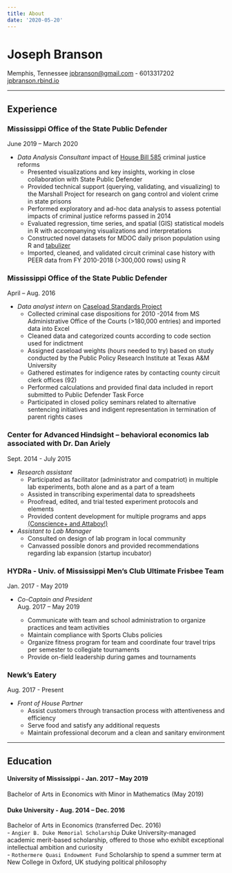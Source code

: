 ```yaml
---
title: About
date: '2020-05-20'
---
```


# Joseph Branson

Memphis, Tennessee 
[jpbranson@gmail.com](mailto:jpbranson@gmail.com)  - 6013317202  
[jpbranson.rbind.io](https://jpbranson.rbind.io)  

---
## Experience

### Mississippi Office of the State Public Defender  
June 2019 – March 2020

* *Data Analysis Consultant* impact of [House Bill 585](https://www.pewtrusts.org/~/media/assets/2014/09/pspp_mississippi_2014_corrections_justice_reform.pdf) criminal justice reforms
  - Presented visualizations and key insights, working in close collaboration with State Public Defender
  - Provided technical support (querying, validating, and visualizing) to the Marshall Project for research on gang control and violent crime in state prisons
  - Performed exploratory and ad-hoc data analysis to assess potential impacts of criminal justice reforms passed in 2014
  - Evaluated regression, time series, and spatial (GIS) statistical models in R with accompanying visualizations and interpretations
  - Constructed novel datasets for MDOC daily prison population using R and [tabulizer](https://cran.r-project.org/web/packages/tabulizer/vignettes/tabulizer.html)
  - Imported, cleaned, and validated circuit criminal case history with PEER data from FY 2010-2018 (>300,000 rows) using R

### Mississippi Office of the State Public Defender  
April – Aug. 2016  

* *Data analyst intern* on [Caseload Standards Project](http://www.ospd.ms.gov/Task%20Force/ASSESSMENT%20OF%20CASELOADS%20IN%20STATE%20AND%20LOCAL%20INDIGENT%20DEFENSE%20SYSTEMS%20IN%20MISSISSIPPI%20-%20Dec%202016.pdf)  
	- 	Collected criminal case dispositions for 2010 -2014 from MS Administrative Office of the Courts (>180,000 entries) and imported data into Excel
	- Cleaned data and categorized counts according to code section used for indictment
	- Assigned caseload weights (hours needed to try) based on study conducted by the Public Policy Research Institute at Texas A&M University
	- Gathered estimates for indigence rates by contacting county circuit clerk offices (92)
	- Performed calculations and provided final data included in report submitted to Public Defender Task Force
	- Participated in closed policy seminars related to alternative sentencing initiatives and indigent representation in termination of parent rights cases

### Center for Advanced Hindsight – behavioral economics lab associated with Dr. Dan Ariely  
Sept. 2014 - July 2015  

* *Research assistant*
	- 	Participated as facilitator (administrator and compatriot) in multiple lab experiments, both alone and as a part of a team
	- 	Assisted in transcribing experimental data to spreadsheets
	- Proofread, edited, and trial tested experiment protocols and elements
	- Provided content development for multiple programs and apps [(Conscience+ and Attaboy!)](https://advanced-hindsight.com/apps/)  
* *Assistant to Lab Manager*
	- 	Consulted on design of lab program in local community
	- Canvassed possible donors and provided recommendations regarding lab expansion (startup incubator)

### HYDRa - Univ. of Mississippi Men’s Club Ultimate Frisbee Team   
Jan. 2017 - May 2019  

* *Co-Captain and President*   
Aug. 2017 – May 2019

	- Communicate with team and school administration to organize practices and team activities
	- Maintain compliance with Sports Clubs policies
	- Organize fitness program for team and coordinate four travel trips per semester to collegiate tournaments
	- Provide on-field leadership during games and tournaments

### Newk’s Eatery  
 Aug. 2017 - Present  
 
* *Front of House Partner*  
	- Assist customers through transaction process with attentiveness and efficiency
	- Serve food and satisfy any additional requests
	- Maintain professional decorum and a clean and sanitary environment

____
## Education


####  **University of Mississippi - Jan. 2017 – May 2019**  
Bachelor of Arts in Economics with Minor in Mathematics (May 2019)

####  **Duke University - Aug. 2014 – Dec. 2016**  
Bachelor of Arts in Economics (transferred Dec. 2016)  
		  -  `Angier B. Duke Memorial Scholarship` Duke University-managed academic merit-based scholarship, offered to those who exhibit exceptional intellectual ambition and curiosity  
		  - `Rothermere Quasi Endowment Fund`  Scholarship to spend a summer term at New College in Oxford, UK studying political philosophy
